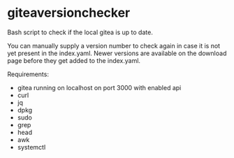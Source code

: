 # giteaversionchecker
Bash script to check if the local gitea is up to date.

You can manually supply a version number to check again in case it is not yet present in the index.yaml. Newer versions are available on the download page before they get added to the index.yaml.

Requirements:
* gitea running on localhost on port 3000 with enabled api
* curl
* jq
* dpkg
* sudo
* grep
* head
* awk
* systemctl
